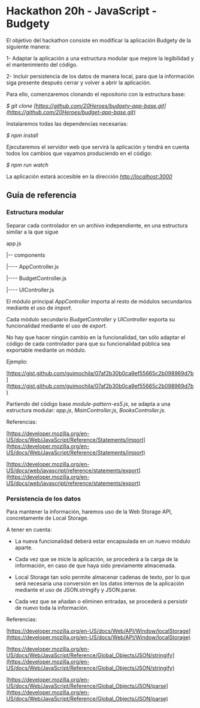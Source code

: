 
# Hackathon 20h - JavaScript - Budgety

El objetivo del hackathon consiste en modificar la aplicación Budgety de la siguiente manera:

1- Adaptar la aplicación a una estructura modular que mejore la legibilidad y el mantenimiento del código.

2- Incluir persistencia de los datos de manera local, para que la información siga presente después cerrar y volver a abrir la aplicación.

Para ello, comenzaremos clonando el repositorio con la estructura base:

*$ git clone [https://github.com/20Heroes/budgety-app-base.git](https://github.com/20Heroes/budget-app-base.git)*

Instalaremos todas las dependencias necesarias:

*$ npm install*

Ejecutaremos el servidor web que servirá la aplicación y tendrá en cuenta todos los cambios que vayamos produciendo en el código:

*$ npm run watch*

La aplicación estará accesible en la dirección *[http://localhost:3000](http://localhost:3000)*

## Guía de referencia

### Estructura modular

Separar cada controlador en un archivo independiente, en una estructura similar a la que sigue

app.js

|-- components

|---- AppController.js

|---- BudgetController.js

|---- UIController.js

El módulo principal *AppController* importa al resto de módulos secundarios mediante el uso de *import*. 

Cada módulo secundario *BudgetController* y *UIController* exporta su funcionalidad mediante el uso de *export*.

No hay que hacer ningún cambio en la funcionalidad, tan sólo adaptar el código de cada controlador para que su funcionalidad pública sea exportable mediante un módulo. 

Ejemplo:

[https://gist.github.com/guimochila/07af2b30b0ca9ef55665c2b098969d7b](https://gist.github.com/guimochila/07af2b30b0ca9ef55665c2b098969d7b)

Partiendo del código base *module-pattern-es5.js*, se adapta a una estructura modular: *app.js*, *MainController.js*, *BooksController.js*.

Referencias: 

[https://developer.mozilla.org/en-US/docs/Web/JavaScript/Reference/Statements/import](https://developer.mozilla.org/en-US/docs/Web/JavaScript/Reference/Statements/import)

[https://developer.mozilla.org/en-US/docs/web/javascript/reference/statements/export](https://developer.mozilla.org/en-US/docs/web/javascript/reference/statements/export)

### Persistencia de los datos

Para mantener la información, haremos uso de la Web Storage API, concretamente de Local Storage.

A tener en cuenta:

* La nueva funcionalidad deberá estar encapsulada en un nuevo módulo aparte.

* Cada vez que se inicie la aplicación, se procederá a la carga de la información, en caso de que haya sido previamente almacenada.

* Local Storage tan solo permite almacenar cadenas de texto, por lo que será necesaria una conversión en los datos internos de la aplicación mediante el uso de JSON.stringify y JSON.parse.

* Cada vez que se añadan o eliminen entradas, se procederá a persistir de nuevo toda la información.

Referencias:

[https://developer.mozilla.org/en-US/docs/Web/API/Window/localStorage](https://developer.mozilla.org/en-US/docs/Web/API/Window/localStorage)

[https://developer.mozilla.org/en-US/docs/Web/JavaScript/Reference/Global_Objects/JSON/stringify](https://developer.mozilla.org/en-US/docs/Web/JavaScript/Reference/Global_Objects/JSON/stringify)

[https://developer.mozilla.org/en-US/docs/Web/JavaScript/Reference/Global_Objects/JSON/parse](https://developer.mozilla.org/en-US/docs/Web/JavaScript/Reference/Global_Objects/JSON/parse)
